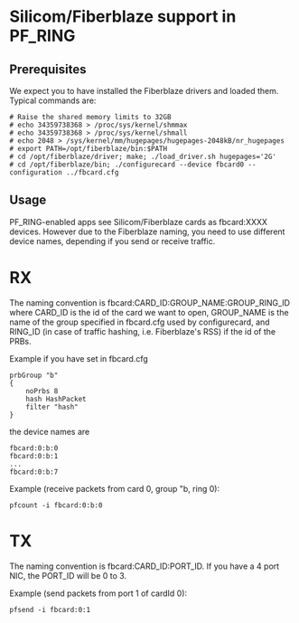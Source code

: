 # Silicom/Fiberblaze support in PF_RING

## Prerequisites
We expect you to have installed the Fiberblaze drivers and loaded them. 
Typical commands are:

```
# Raise the shared memory limits to 32GB
# echo 34359738368 > /proc/sys/kernel/shmmax
# echo 34359738368 > /proc/sys/kernel/shmall
# echo 2048 > /sys/kernel/mm/hugepages/hugepages-2048kB/nr_hugepages
# export PATH=/opt/fiberblaze/bin:$PATH
# cd /opt/fiberblaze/driver; make; ./load_driver.sh hugepages='2G'
# cd /opt/fiberblaze/bin; ./configurecard --device fbcard0 --configuration ../fbcard.cfg
```

## Usage
PF_RING-enabled apps see Silicom/Fiberblaze cards as fbcard:XXXX devices. However due to the Fiberblaze naming, you need to use different device names, depending if you send or receive traffic.

# RX
The naming convention is fbcard:CARD_ID:GROUP_NAME:GROUP_RING_ID where CARD_ID is the id of the card we want to open, GROUP_NAME is the name of the group specified in fbcard.cfg used by configurecard, and RING_ID (in case of traffic hashing, i.e. Fiberblaze's RSS) if the id of the PRBs.

Example if you have set in fbcard.cfg

```
prbGroup "b"
{
    noPrbs 8
    hash HashPacket
    filter "hash"
}
```

the device names are
```
fbcard:0:b:0
fbcard:0:b:1
...
fbcard:0:b:7
```

Example (receive packets from card 0, group "b, ring 0): 
```
pfcount -i fbcard:0:b:0
```

# TX
The naming convention is fbcard:CARD_ID:PORT_ID. If you have a 4 port NIC, the PORT_ID will be 0 to 3.

Example (send packets from port 1 of cardId 0):
```
pfsend -i fbcard:0:1
```
